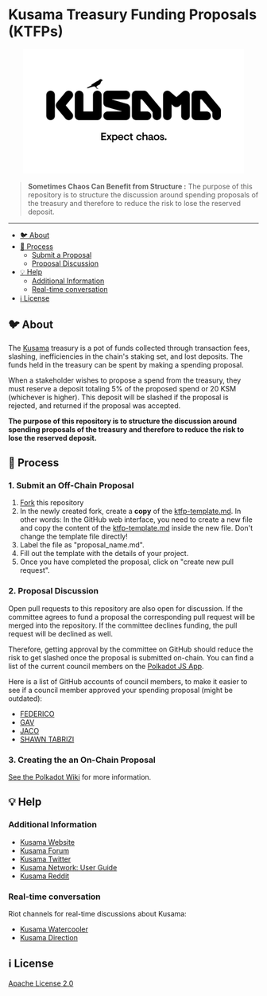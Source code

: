 # Kusama Treasury Funding Proposals (KTFPs)

<p align="center">
  <img src="./src/Kusama-expect-chaos.png" height="250">
</p>

> **Sometimes Chaos Can Benefit from Structure :** The purpose of this repository is to structure the discussion around spending proposals of the treasury and therefore to reduce the risk to lose the reserved deposit. 

---


- [:bird: About](#bird-about)
- [:pencil: Process](#pencil-process)
  - [Submit a Proposal](#submit-a-proposal)
  - [Proposal Discussion](#proposal-discussion)
- [:bulb: Help](#bulb-help)
  - [Additional Information](#additional-information)
  - [Real-time conversation](#real-time-conversation)
- [:information_source: License](#information_source-license)

## :bird: About 

The [Kusama](https://kusama.network/) treasury is a pot of funds collected through transaction fees, slashing, inefficiencies in the chain's staking set, and lost deposits. The funds held in the treasury can be spent by making a spending proposal.

When a stakeholder wishes to propose a spend from the treasury, they must reserve a deposit totaling 5% of the proposed spend or 20 KSM (whichever is higher). This deposit will be slashed if the proposal is rejected, and returned if the proposal was accepted.

**The purpose of this repository is to structure the discussion around spending proposals of the treasury and therefore to reduce the risk to lose the reserved deposit.** 

## :pencil: Process

### 1. Submit an Off-Chain Proposal
1. [Fork](https://github.com/w3f/KTFPs/fork) this repository
2. In the newly created fork, create a **copy** of the [ktfp-template.md](./Proposals/ktfp-template.md). In other words: In the GitHub web interface, you need to create a new file and copy the content of the [ktfp-template.md](./Proposals/ktfp-template.md) inside the new file. Don't change the template file directly!
3. Label the file as "proposal_name.md".
4. Fill out the template with the details of your project.
5. Once you have completed the proposal, click on "create new pull request".

### 2. Proposal Discussion

Open pull requests to this repository are also open for discussion. If the committee agrees to fund a proposal the corresponding pull request will be merged into the repository. If the committee declines funding, the pull request will be declined as well. 

Therefore, getting approval by the committee on GitHub should reduce the risk to get slashed once the proposal is submitted on-chain. You can find a list of the current council members on the [Polkadot JS App](https://polkadot.js.org/apps/#/council).

Here is a list of GitHub accounts of council members, to make it easier to see if a council member approved your spending proposal (might be outdated):
* [FEDERICO](https://github.com/fgimenez)
* [GAV](https://github.com/gavofyork)
* [JACO](https://github.com/jacogr)
* [SHAWN TABRIZI](https://github.com/shawntabrizi)

### 3. Creating the an On-Chain Proposal

[See the Polkadot Wiki](https://wiki.polkadot.network/docs/en/learn-treasury#creating-the-proposal) for more information.

## :bulb: Help

### Additional Information

* [Kusama Website](https://kusama.network/)
* [Kusama Forum](https://forum.kusama.network/)
* [Kusama Twitter](https://twitter.com/kusamanetwork)
* [Kusama Network: User Guide](https://guide.kusama.network/en/latest/)
* [Kusama Reddit](https://www.reddit.com/r/Kusama/)

### Real-time conversation
Riot channels for real-time discussions about Kusama: 

* [Kusama Watercooler](https://riot.im/app/#/room/#kusamawatercooler:polkadot.builders)
* [Kusama Direction](https://riot.w3f.tech/#/room/#kusama:matrix.parity.io)

## :information_source: License
[Apache License 2.0](./LICENSE)
